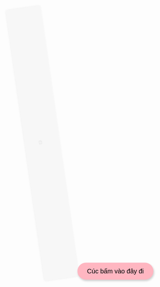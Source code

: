 <!DOCTYPE html>
<html lang="vi">
<head>
  <meta charset="UTF-8">
  <title>Thiệp sinh nhật</title>
  <style>
    body {
      margin: 0;
      padding: 0;
      height: 100vh;
      width: 100vw;
      overflow: hidden;
      font-family: 'Comic Sans MS', cursive;
      background: url('https://i.ibb.co/JWpd8W8W/vecteezy-cartoon-forest-with-green-hills-trees-rocks-and-gradient-60626673.jpg') no-repeat center center fixed;
      background-size: cover;
      text-align: center;
    }
    button {
      position: absolute;
      top: 50%;
      left: 50%;
      transform: translate(-50%, -50%);
      padding: 15px 30px;
      font-size: 20px;
      background: #ffb6c1;
      border: none;
      border-radius: 30px;
      cursor: pointer;
      box-shadow: 2px 4px 6px rgba(0,0,0,0.2);
      transition: 0.3s;
      z-index: 2;
    }
    button:hover {
      background: #ff69b4;
      color: #fff;
    }

    /* Container thiệp */
    #card-container {
      display: none;
      width: 100vw;
      height: 100vh;
      background: rgba(0,0,0,0.6); /* nền mờ khi mở thiệp */
      position: fixed;
      top: 0;
      left: 0;
      justify-content: center;
      align-items: center;
      animation: fadeIn 1s ease forwards;
    }

    /* Frame thiệp */
    #card-frame {
      width: 80%;
      height: 80%;
      border: none;
      border-radius: 20px;
      box-shadow: 0 0 20px rgba(0,0,0,0.4);
      transform: scale(0.1);
      animation: openCard 1s ease forwards;
    }

    /* Hiệu ứng mờ nền */
    @keyframes fadeIn {
      from { background: rgba(0,0,0,0); }
      to { background: rgba(0,0,0,0.6); }
    }

    /* Hiệu ứng phóng to */
    @keyframes openCard {
      from { transform: scale(0.1) rotate(-10deg); opacity: 0; }
      to { transform: scale(1) rotate(0deg); opacity: 1; }
    }
  </style>
</head>
<body>
  <button id="open-btn" onclick="openCard()">Cúc bấm vào đây đi</button>

  <div id="card-container">
    <iframe id="card-frame" src="https://www.canva.com/design/DAGxXjxNGoc/view?embed" allowfullscreen="allowfullscreen"></iframe>
  </div>

  <script>
    function openCard() {
      document.getElementById('open-btn').style.display = 'none';
      document.getElementById('card-container').style.display = 'flex';
    }
  </script>
</body>
</html>
